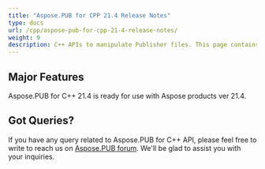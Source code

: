 ```yaml
---
title: "Aspose.PUB for CPP 21.4 Release Notes"
type: docs
url: /cpp/aspose-pub-for-cpp-21-4-release-notes/
weight: 9
description: C++ APIs to manipulate Publisher files. This page contains new features Aspose.PUB for C++, enhancement, and bug fixes in 2021, version 21.4.
---
```


## Major Features
Aspose.PUB for C++ 21.4 is ready for use with Aspose products ver 21.4.

## Got Queries?
If you have any query related to Aspose.PUB for C++ API, please feel free to write to reach us on [Aspose.PUB forum](https://forum.aspose.com/c/pub/). We'll be glad to assist you with your inquiries.
